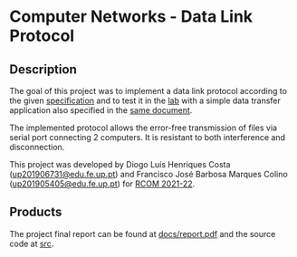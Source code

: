 # Computer Networks - Data Link Protocol


## Description  

The goal of this project was to implement a data link protocol according to the given
[specification](Data_Link_Protocol_EN_FBT.pdf) and to test it in the
[lab](https://sigarra.up.pt/feup/pt/instal_geral.espaco_view?pv_id=74614) with a simple
data transfer application also specified in the [same document](Data_Link_Protocol_EN_FBT.pdf).

The implemented protocol allows the error-free transmission of files via serial port
connecting 2 computers. It is resistant to both interference and disconnection.

This project was developed by Diogo Luís Henriques Costa 
(up201906731@edu.fe.up.pt) and Francisco José Barbosa Marques 
Colino (up201905405@edu.fe.up.pt) for
[RCOM 2021-22](https://sigarra.up.pt/feup/en/UCURR_GERAL.FICHA_UC_VIEW?pv_ocorrencia_id=484435).


## Products

The project final report can be found at [docs/report.pdf](docs/report.pdf) 
and the source code at [src](src).  

